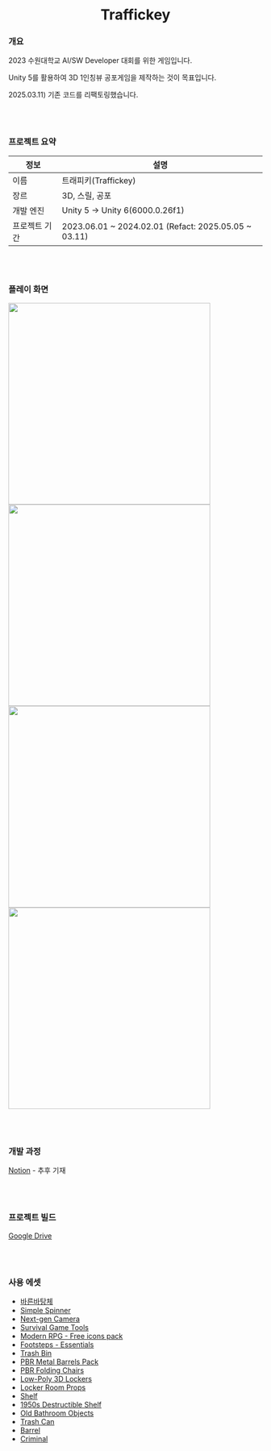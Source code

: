 <div align="center">

# Traffickey

</div>

### 개요
2023 수원대학교 AI/SW Developer 대회를 위한 게임입니다.

Unity 5를 활용하여 3D 1인칭뷰 공포게임을 제작하는 것이 목표입니다.

2025.03.11) 기존 코드를 리팩토링했습니다.

<br></br>

### 프로젝트 요약

|정보|설명|
|----|----|
|이름|트래피키(Traffickey)|
|장르|3D, 스릴, 공포|
|개발 엔진|Unity 5 → Unity 6(6000.0.26f1)|
|프로젝트 기간| 2023.06.01 ~ 2024.02.01 (Refact: 2025.05.05 ~ 03.11)|

<br></br>

### 플레이 화면
<img src = https://github.com/user-attachments/assets/0c469502-93cd-43eb-84ee-0ae6e2f001b7 width="400"/>
<img src = https://github.com/user-attachments/assets/45f90b6d-258c-4148-99a3-3f2c3fb9c1e5 width="400"/>
<img src = https://github.com/user-attachments/assets/b225ca98-21b7-4065-a9d6-b49674ff8213 width="400"/>
<img src = https://github.com/user-attachments/assets/89102b03-798d-480a-835e-0821a59a0ef0 width="400"/>

<br></br>

### 개발 과정

[Notion]() - 추후 기재

<br></br>

### 프로젝트 빌드

[Google Drive](https://drive.google.com/drive/folders/18laoqstNQEVfGziKmo1zqDfiM33N1CHN?usp=sharing)

<br></br>

### 사용 에셋

* [바른바탕체](http://www.print.or.kr/bbs/board.php?bo_table=B52&wr_id=9)
* [Simple Spinner](https://assetstore.unity.com/packages/2d/gui/icons/simple-spinner-progress-indicators-for-ui-237500)
* [Next-gen Camera](https://assetstore.unity.com/packages/3d/props/electronics/next-gen-camera-37365)
* [Survival Game Tools](https://assetstore.unity.com/packages/3d/props/tools/survival-game-tools-139872)
* [Modern RPG - Free icons pack](https://assetstore.unity.com/packages/2d/gui/icons/modern-rpg-free-icons-pack-264706)
* [Footsteps - Essentials](https://assetstore.unity.com/packages/audio/sound-fx/foley/footsteps-essentials-189879)
* [Trash Bin](https://assetstore.unity.com/packages/3d/props/furniture/trash-bin-96670)
* [PBR Metal Barrels Pack](https://assetstore.unity.com/packages/3d/props/industrial/pbr-metal-barrels-pack-221309)
* [PBR Folding Chairs](https://assetstore.unity.com/packages/3d/props/furniture/pbr-folding-chairs-135084)
* [Low-Poly 3D Lockers](https://assetstore.unity.com/packages/3d/props/interior/low-poly-3d-lockers-239681)
* [Locker Room Props](https://assetstore.unity.com/packages/3d/props/interior/locker-room-props-3355)
* [Shelf](https://assetstore.unity.com/packages/3d/props/interior/shelf-646)
* [1950s Destructible Shelf](https://assetstore.unity.com/packages/3d/props/furniture/1950s-destructible-shelf-175173)
* [Old Bathroom Objects](https://assetstore.unity.com/packages/3d/props/interior/old-bathroom-objects-120069)
* [Trash Can](https://assetstore.unity.com/packages/3d/props/exterior/trash-can-23183)
* [Barrel](https://assetstore.unity.com/packages/3d/props/industrial/barrel-840)
* [Criminal](https://pixabay.com/ko/users/universfield-28281460/)

